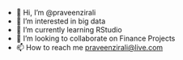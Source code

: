 - 👋 Hi, I’m @praveenzirali
- 👀 I’m interested in big data
- 🌱 I’m currently learning RStudio
- 💞️ I’m looking to collaborate on Finance Projects
- 📫 How to reach me praveenzirali@live.com

<!---
praveenzirali/praveenzirali is a ✨ special ✨ repository because its `README.md` (this file) appears on your GitHub profile.
You can click the Preview link to take a look at your changes.
--->

